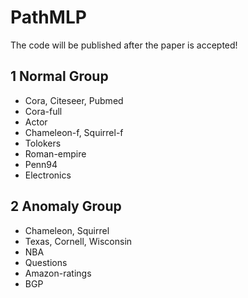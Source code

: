 # PathMLP
The code will be published after the paper is accepted!

## 1 Normal Group
- Cora, Citeseer, Pubmed
- Cora-full
- Actor
- Chameleon-f, Squirrel-f
- Tolokers
- Roman-empire
- Penn94
- Electronics
## 2 Anomaly Group
- Chameleon, Squirrel
- Texas, Cornell, Wisconsin
- NBA
- Questions
- Amazon-ratings
- BGP
